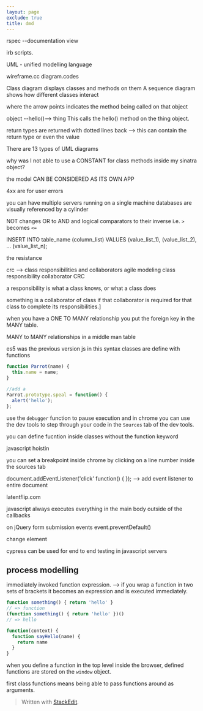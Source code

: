 ```yaml
---
layout: page
exclude: true
title: dmd
---
```


rspec --documentation view

irb scripts.

UML - unified modelling language

wireframe.cc
diagram.codes

Class diagram displays classes and methods on them
A sequence diagram shows how different classes interact

where the arrow points indicates the method being called on that object

object --hello()--> thing
This calls the hello() method on the thing object.

return types are returned with dotted lines back --> this can contain the return type or even the value

There are 13 types of UML diagrams


why was I not able to use a CONSTANT for class methods inside my sinatra object?

the model CAN BE CONSIDERED AS ITS OWN APP

4xx are for user errors

you can have multiple servers running on a single machine
databases are visually referenced by a cylinder


NOT changes OR to AND and logical comparators to their inverse i.e. `>` becomes `<=`

INSERT INTO table_name (column_list)
VALUES
    (value_list_1),
    (value_list_2),
    ...
    (value_list_n);

the resistance

crc --> class responsibilities and collaborators
agile modeling class responsibility collaborator CRC

a responsibility is what a class knows, or what a class does

something is a collaborator of class if that collaborator is required for that class to complete its responsibilities.]

when you have a ONE TO MANY relationship you put the foreign key in the MANY table.

MANY to MANY relationships in a middle man table

es5 was the previous version js
in this syntax classes are define with functions
```js
function Parrot(name) {
  this.name = name;
}

//add a 
Parrot.prototype.speal = function() {
  alert('hello');
};

```

use the `debugger` function to pause execution and in chrome you can use the dev tools to step through your code in the `Sources` tab of the dev tools.

you can define fucntion inside classes without the function keyword

javascript hoistin

you can set a breakpoint inside chrome by clicking on a line number inside the sources tab

document.addEventListener('click' function() { }); --> add event listener to entire document

latentflip.com

javascript always executes everything in the main body outside of the callbacks

on jQuery form submission events
event.preventDefault()

change element

cypress can be used for end to end testing in javascript servers
## process modelling


immediately invoked function expression.
--> if you wrap a function in two sets of brackets it becomes an expression and is executed immediately.
```js
function something() { return 'hello' }
// => function
(function something() { return 'hello' })()
// => hello
```

```js
function(context) {
  function sayHello(name) {
    return name
  }
}
```

when you define a function in the top level inside the browser, defined functions are stored on the `window` object.

first class functions means being able to pass functions around as arguments.

> Written with [StackEdit](https://stackedit.io/).
<!--stackedit_data:
eyJoaXN0b3J5IjpbMzU4MDkwODU5LC0xMzUzODgyNjM2LC0zMj
M4OTY4MDYsLTE3ODY0OTUzMTMsODkzNzMyNDcwLC0xMjEzNTQw
NDQyLDEwOTQxMzQxMjQsLTExMDAyMzc0MzcsLTE3MTkxOTUyNz
QsLTE4NTEyMjg4MiwxMzQ0NTIyMTc4LDE2Njg2NzY4NDEsLTE5
MjgwODI4LDE5NDEyODU4NTMsLTYyNjczODE3MywtMTk4NzYyOT
M0LC0xNjQ0ODQ3NjkwLC02NDk2MjAwMzMsLTIwODUwNTE5NzEs
LTIwMzU4Nzk0MDZdfQ==
-->